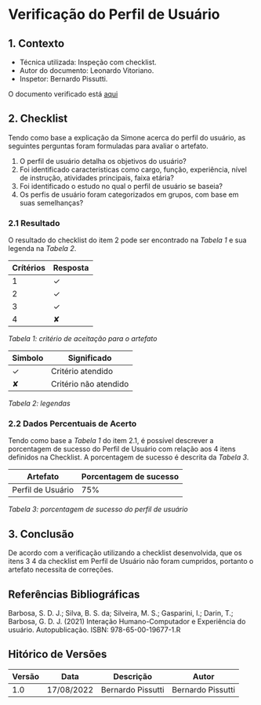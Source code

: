 # Verificação do Perfil de Usuário

## 1. Contexto

- Técnica utilizada: Inspeção com checklist.
- Autor do documento: Leonardo Vitoriano.
- Inspetor: Bernardo Pissutti.

O documento verificado está <a href="https://requisitos-de-software.github.io/2022.1-Notion/#/elicitacao/personas?id=perfil-de-usu%c3%a1rio">aqui</a>

## 2. Checklist

Tendo como base a explicação da Simone acerca do perfil do usuário, as seguintes perguntas foram formuladas para avaliar o artefato.

1. O perfil de usuário detalha os objetivos do usuário?
2. Foi identificado caracteristicas como cargo, função, experiência, nível de instrução, atividades principais, faixa etária?
3. Foi identificado o estudo no qual o perfil de usuário se baseia?
4. Os perfis de usuário foram categorizados em grupos, com base em suas semelhanças?

### 2.1 Resultado

O resultado do checklist do item 2 pode ser encontrado na _Tabela 1_ e sua legenda na _Tabela 2_.

| Crítérios | Resposta |
|-----------|----------|
| 1         | ✓        |
| 2         | ✓        |
| 3         | ✓        |
| 4         | ✘        |

_Tabela 1: critério de aceitação para o artefato_

| Simbolo | Significado           |
| ------- | --------------------- |
| ✓       | Critério atendido     |
| ✘       | Critério não atendido |

_Tabela 2: legendas_

### 2.2 Dados Percentuais de Acerto

Tendo como base a _Tabela 1_ do item 2.1, é possível descrever a porcentagem de sucesso do Perfil de Usuário com
relação aos 4 itens definidos na Checklist. A porcentagem de sucesso é descrita da _Tabela 3_.

| Artefato          | Porcentagem de sucesso |
|-------------------|------------------------|
| Perfil de Usuário | 75%                    |

_Tabela 3: porcentagem de sucesso do perfil de usuário_

## 3. Conclusão

De acordo com a verificação utilizando a checklist desenvolvida, que os itens 3 4 da checklist em Perfil de Usuário
não foram cumpridos, portanto o artefato necessita de correções.

## Referências Bibliográficas

Barbosa, S. D. J.; Silva, B. S. da; Silveira, M. S.; Gasparini, I.; Darin, T.; Barbosa, G. D. J. (2021) Interação Humano-Computador
e Experiência do usuário. Autopublicação. ISBN: 978-65-00-19677-1.R

## Hitórico de Versões

| Versão | Data       | Descrição         | Autor             |
| ------ |------------|-------------------|-------------------|
| 1.0    | 17/08/2022 | Bernardo Pissutti | Bernardo Pissutti |
